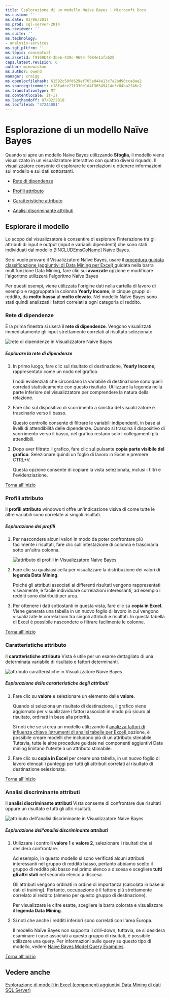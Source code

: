 ```yaml
---
title: Esplorazione di un modello Naive Bayes | Microsoft Docs
ms.custom: ''
ms.date: 03/06/2017
ms.prod: sql-server-2014
ms.reviewer: ''
ms.suite: ''
ms.technology:
- analysis-services
ms.tgt_pltfrm: ''
ms.topic: conceptual
ms.assetid: f9160b48-3beb-439c-9694-f084e1afa625
caps.latest.revision: 6
author: minewiskan
ms.author: owend
manager: craigg
ms.openlocfilehash: 61592c58fd629ef705e044a13c7a2bd90cca8ae2
ms.sourcegitcommit: c18fadce27f330e1d4f36549414e5c84ba2f46c2
ms.translationtype: MT
ms.contentlocale: it-IT
ms.lasthandoff: 07/02/2018
ms.locfileid: "37244081"
---
```

# <a name="browsing-a-naive-bayes-model"></a>Esplorazione di un modello Naïve Bayes
  Quando si apre un modello Naïve Bayes utilizzando **Sfoglia**, il modello viene visualizzato in un visualizzatore interattivo con quattro diversi riquadri. Il visualizzatore consente di esplorare le correlazioni e ottenere informazioni sul modello e sui dati sottostanti.  
  
-   [Rete di dipendenze](#bkmk_DepNet)  
  
-   [Profili attributo](#bkmk_AttProf)  
  
-   [Caratteristiche attributo](#bkmk_AttChar)  
  
-   [Analisi discriminante attributi](#bkmk_AttDisc)  
  
##  <a name="BKMK_Tabs"></a> Esplorare il modello  
 Lo scopo del visualizzatore è consentire di esplorare l'interazione tra gli attributi di input e output (input e variabili dipendenti) che sono stati individuati dal modello [!INCLUDE[msCoName](../includes/msconame-md.md)] Naïve Bayes.  
  
 Se si vuole provare il Visualizzatore Naïve Bayes, usare il [procedura guidata classificazione &#40;aggiuntivi di Data Mining per Excel&#41; ](classify-wizard-data-mining-add-ins-for-excel.md) guidata nella barra multifunzione Data Mining, fare clic sui **avanzate** opzione e modificare l'algoritmo utilizzerà l'algoritmo Naïve Bayes  
  
 Per questi esempi, viene utilizzata l'origine dati nella cartella di lavoro di esempio e raggruppata la colonna **Yearly Income**, in cinque gruppi di reddito, da **molto bassa** al **molto elevato**. Nel modello Naïve Bayes sono stati quindi analizzati i fattori correlati a ogni categoria di reddito.  
  
###  <a name="bkmk_DepNet"></a> Rete di dipendenze  
 È la prima finestra si userà il **rete di dipendenze**. Vengono visualizzati immediatamente gli input strettamente correlati al risultato selezionato.  
  
 ![rete di dipendenze in Visualizzatore Naive Bayes](media/dm13-nb.gif "rete di dipendenze in Visualizzatore Naive Bayes")  
  
##### <a name="explore-the-dependency-network"></a>Esplorare la rete di dipendenze  
  
1.  In primo luogo, fare clic sul risultato di destinazione, **Yearly Income**, rappresentato come un nodo nel grafico.  
  
     I nodi evidenziati che circondano la variabile di destinazione sono quelli correlati statisticamente con questo risultato. Utilizzare la legenda nella parte inferiore del visualizzatore per comprendere la natura della relazione.  
  
2.  Fare clic sul dispositivo di scorrimento a sinistra del visualizzatore e trascinarlo verso il basso.  
  
     Questo controllo consente di filtrare le variabili indipendenti, in base ai livelli di attendibilità delle dipendenze. Quando si trascina il dispositivo di scorrimento verso il basso, nel grafico restano solo i collegamenti più attendibili.  
  
3.  Dopo aver filtrato il grafico, fare clic sul pulsante **copia parte visibile del grafico**. Selezionare quindi un foglio di lavoro in Excel e premere CTRL+V.  
  
     Questa opzione consente di copiare la vista selezionata, inclusi i filtri e l'evidenziazione.  
  
 [Torna all'inizio](#BKMK_Tabs)  
  
###  <a name="bkmk_AttProf"></a> Profili attributo  
 Il **profili attributo** windows ti offre un'indicazione visiva di come tutte le altre variabili sono correlate ai singoli risultati.  
  
##### <a name="explore-the-profiles"></a>Esplorazione del profili  
  
1.  Per nascondere alcuni valori in modo da poter confrontare più facilmente i risultati, fare clic sull'intestazione di colonna e trascinarla sotto un'altra colonna.  
  
     ![attributo di profili in Visualizzatore Naive Bayes](media/dm13-nb-attprof.gif "attributo profili in Visualizzatore Naive Bayes")  
  
2.  Fare clic su qualsiasi cella per visualizzare la distribuzione dei valori di **legenda Data Mining**.  
  
     Poiché gli attributi associati ai differenti risultati vengono rappresentati visivamente, è facile individuare correlazioni interessanti, ad esempio i redditi sono distribuiti per area.  
  
3.  Per ottenere i dati sottostanti in questa vista, fare clic su **copia in Excel**. Viene generata una tabella in un nuovo foglio di lavoro in cui vengono visualizzate le correlazioni tra singoli attributi e risultati. In questa tabella di Excel è possibile nascondere o filtrare facilmente le colonne.  
  
 [Torna all'inizio](#BKMK_Tabs)  
  
###  <a name="bkmk_AttChar"></a> Caratteristiche attributo  
 Il **caratteristiche attributo** Vista è utile per un esame dettagliato di una determinata variabile di risultato e fattori determinanti.  
  
 ![attributo caratteristiche in Visualizzatore Naive Bayes](media/dm13-nb-viewer.gif "attributo caratteristiche in Visualizzatore Naive Bayes")  
  
##### <a name="explore-the-attribute-characteristics"></a>Esplorazione delle caratteristiche degli attributi  
  
1.  Fare clic su **valore** e selezionare un elemento dalle **valore**.  
  
     Quando si seleziona un risultato di destinazione, il grafico viene aggiornato per visualizzare i fattori associati in modo più sicuro al risultato, ordinati in base alla priorità.  
  
     Si noti che se si crea un modello utilizzando il [analizza fattori di influenza chiave &#40;strumenti di analisi tabelle per Excel&#41; ](analyze-key-influencers-table-analysis-tools-for-excel.md) opzione, è possibile creare modelli che includono più di un attributo stimabile. Tuttavia, tutte le altre procedure guidate nei componenti aggiuntivi Data mining limitano l'utente a un attributo stimabile.  
  
2.  Fare clic su **copia in Excel** per creare una tabella, in un nuovo foglio di lavoro elencati i punteggi per tutti gli attributi correlati al risultato di destinazione selezionata.  
  
 [Torna all'inizio](#BKMK_Tabs)  
  
###  <a name="bkmk_AttDisc"></a> Analisi discriminante attributi  
 Il **analisi discriminante attributi** Vista consente di confrontare due risultati oppure un risultato e tutti gli altri risultati.  
  
 ![attributo dell'analisi discriminante in Visualizzatore Naive Bayes](media/dm13-nb-attdisc.gif "attributo dell'analisi discriminante in Visualizzatore Naive Bayes")  
  
##### <a name="explore-attribute-discrimination"></a>Esplorazione dell'analisi discriminante attributi  
  
1.  Utilizzare i controlli **valore 1** e **valore 2**, selezionare i risultati che si desidera confrontare.  
  
     Ad esempio, in questo modello si sono verificati alcuni attributi interessanti nel gruppo di reddito basso, pertanto abbiamo scelto il gruppo di reddito più basso nel primo elenco a discesa e scegliere **tutti gli altri stati** nel secondo elenco a discesa.  
  
     Gli attributi vengono ordinati in ordine di importanza (calcolata in base ai dati di training). Pertanto, occupazione è il fattore più strettamente correlato al reddito (almeno per questo gruppo di destinazione).  
  
     Per visualizzare le cifre esatte, scegliere la barra colorata e visualizzare il **legenda Data Mining**.  
  
2.  Si noti che anche i redditi inferiori sono correlati con l'area Europa.  
  
     Il modello Naïve Bayes non supporta il drill-down; tuttavia, se si desidera esaminare i case associati a questo gruppo di risultati, è possibile utilizzare una query. Per informazioni sulle query su questo tipo di modello, vedere [Naive Bayes Model Query Examples](data-mining/naive-bayes-model-query-examples.md).  
  
 [Torna all'inizio](#BKMK_Tabs)  
  
## <a name="see-also"></a>Vedere anche  
 [Esplorazione di modelli in Excel &#40;componenti aggiuntivi Data Mining di dati SQL Server&#41;](browsing-models-in-excel-sql-server-data-mining-add-ins.md)  
  
  
